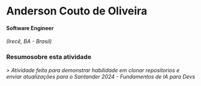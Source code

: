 <h1> 
    <span>Anderson Couto de Oliveira</span>
  </a>
</h1>

#### Software Engineer 
<i>(Irecê, BA - Brasil)</i>

###  Resumosobre esta atividade
<i>
> Atividade feita para demonstrar habilidade em clonar repositorios e enviar atualizações para o Santander 2024 - Fundamentos de IA para Devs
  
</i>


